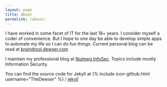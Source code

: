 ```yaml
---
layout: page
title: About
permalink: /about/
---
```


I have worked in some facet of IT for the last 18+ years. I consider myself a coder of convenience.  But I hope to one day be able to develop simple apps to automate my life so I can do fun things.  Current personal blog can be read at [braindrool.dewser.com](http://braindrool.dewser.com/)

I maintain my professional blog at [Nutmeg InfoSec](https://www.nutmeginfosec.com).  Topics include mostly Information Security.

You can find the source code for Jekyll at
{% include icon-github.html username="TheDewser" %} /
[jekyll](https://github.com/TheDewser)
